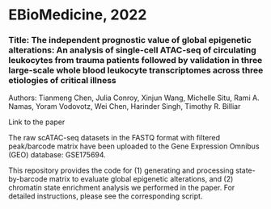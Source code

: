 # EBioMedicine, 2022

### Title: The independent prognostic value of global epigenetic alterations: An analysis of single-cell ATAC-seq of circulating leukocytes from trauma patients followed by validation in three large-scale whole blood leukocyte transcriptomes across three etiologies of critical illness
Authors: Tianmeng Chen, Julia Conroy, Xinjun Wang, Michelle Situ, Rami A. Namas, Yoram Vodovotz, Wei Chen, Harinder Singh, Timothy R. Billiar

Link to the paper

The raw scATAC-seq datasets in the FASTQ format with filtered peak/barcode matrix have been uploaded to the Gene Expression Omnibus (GEO) database: GSE175694. 

This repository provides the code for (1) generating and processing state-by-barcode matrix to evaluate global epigenetic alterations, and (2) chromatin state enrichment analysis we performed in the paper.
For detailed instructions, please see the corresponding script.
